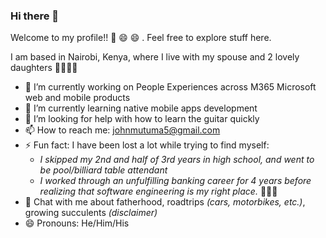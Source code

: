 ### Hi there 👋 

Welcome to my profile!! 👯 😄 😄 . Feel free to explore stuff here.

I am based in Nairobi, Kenya, where I live with my spouse and 2 lovely daughters 👨‍👩‍👧‍👧

- 🔭  I’m currently working on People Experiences across M365 Microsoft web and mobile products
- 🌱  I’m currently learning native mobile apps development
- 🤔  I’m looking for help with how to learn the guitar quickly
- 📫  How to reach me: johnmutuma5@gmail.com
- ⚡   Fun fact: I have been lost a lot while trying to find myself:
  -  _I skipped my 2nd and half of 3rd years in high school, and went to be pool/billiard table attendant_
  -  _I worked through an unfulfilling banking career for 4 years before realizing that software engineering is my right place._ 👨🏽‍💻 
- 💬  Chat with me about fatherhood, roadtrips _(cars, motorbikes, etc.)_, growing succulents _(disclaimer)_
- 😄  Pronouns: He/Him/His




<!--
**johnmutuma5/johnmutuma5** is a ✨ _special_ ✨ repository because its `README.md` (this file) appears on your GitHub profile.

Here are some ideas to get you started:

- 🔭 I’m currently working on ...
- 🌱 I’m currently learning ...
- 👯 I’m looking to collaborate on ...
- 🤔 I’m looking for help with ...
- 💬 Ask me about ...
- 📫 How to reach me: ...
- 😄 Pronouns: ...
- ⚡ Fun fact: ...
-->
